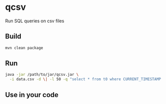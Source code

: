 # qcsv
Run SQL queries on csv files

## Build

```bash
mvn clean package
```

## Run 

```bash
java -jar /path/to/jar/qcsv.jar \
  -i data.csv -d \| -l 50 -q "select * from t0 where CURRENT_TIMESTAMP > c3"
```

## Use in your code


